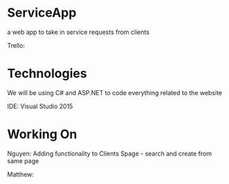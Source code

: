 # ServiceApp
a web app to take in service requests from clients

Trello: 


# Technologies

We will be using C# and ASP.NET to code everything related to the website 

IDE: Visual Studio 2015

# Working On
 
Nguyen: Adding functionality to Clients Spage
	- search and create from same page

Matthew: